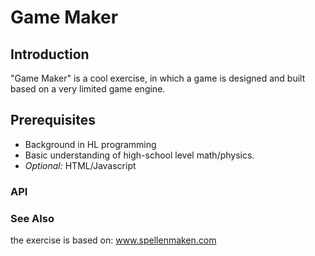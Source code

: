 # Game Maker

## Introduction

"Game Maker" is a cool exercise, in which a game is designed and built based on a very limited game engine.

## Prerequisites

- Background in HL programming
- Basic understanding of high-school level math/physics.
- _Optional:_ HTML/Javascript

### API

### See Also

the exercise is based on: www.spellenmaken.com
